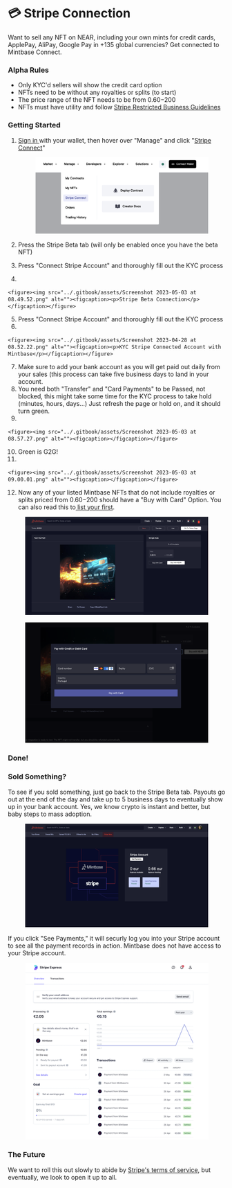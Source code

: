 # 💳 Stripe Connection

Want to sell any NFT on NEAR, including your own mints for credit cards, ApplePay, AliPay, Google Pay in +135 global currencies? Get connected to Mintbase Connect.

### Alpha Rules

* Only KYC'd sellers will show the credit card option
* NFTs need to be without any royalties or splits (to start)
* The price range of the NFT needs to be from $0.60-$200
* NFTs must have utility and follow [Stripe Restricted Business Guidelines ](https://stripe.com/legal/restricted-businesses)

### Getting Started

1.  [Sign in ](https://www.mintbase.xyz/launchpad/stores/0) with your wallet, then hover over "Manage" and click "[Stripe Connect](https://www.mintbase.xyz/launchpad/stripe-connection/0)"

    <figure><img src="../.gitbook/assets/Screenshot 2023-09-27 at 17.26.55.png" alt=""><figcaption></figcaption></figure>
2. Press the Stripe Beta tab (will only be enabled once you have the beta NFT)
3. Press "Connect Stripe Account" and thoroughly fill out the KYC process
4.

    <figure><img src="../.gitbook/assets/Screenshot 2023-05-03 at 08.49.52.png" alt=""><figcaption><p>Stripe Beta Connection</p></figcaption></figure>
5. Press "Connect Stripe Account" and thoroughly fill out the KYC process
6.

    <figure><img src="../.gitbook/assets/Screenshot 2023-04-28 at 08.52.22.png" alt=""><figcaption><p>KYC Stripe Connected Account with Mintbase</p></figcaption></figure>
7. Make sure to add your bank account as you will get paid out daily from your sales (this process can take five business days to land in your account.
8. You need both "Transfer" and "Card Payments" to be Passed, not blocked, this might take some time for the KYC process to take hold (minutes, hours, days...) Just refresh the page or hold on, and it should turn green.
9.

    <figure><img src="../.gitbook/assets/Screenshot 2023-05-03 at 08.57.27.png" alt=""><figcaption></figcaption></figure>
10. Green is G2G!
11.

    <figure><img src="../.gitbook/assets/Screenshot 2023-05-03 at 09.00.01.png" alt=""><figcaption></figcaption></figure>
12. Now any of your listed Mintbase NFTs that do not include royalties or splits priced from $0.60-$200 should have a "Buy with Card" Option. You can also read this to[ list your first](how-to-list.md).

<figure><img src="../.gitbook/assets/Screenshot 2023-05-03 at 09.03.09.png" alt=""><figcaption></figcaption></figure>



<figure><img src="../.gitbook/assets/Screenshot 2023-05-03 at 09.04.01.png" alt=""><figcaption></figcaption></figure>

### Done!



### Sold Something?

To see if you sold something, just go back to the Stripe Beta tab. Payouts go out at the end of the day and take up to 5 business days to eventually show up in your bank account. Yes, we know crypto is instant and better, but baby steps to mass adoption.

<figure><img src="../.gitbook/assets/Screenshot 2023-05-05 at 12.06.36.png" alt=""><figcaption></figcaption></figure>

If you click "See Payments," it will securly log you into your Stripe account to see all the payment records in action. Mintbase does not have access to your Stripe account.

<figure><img src="../.gitbook/assets/Screenshot 2023-05-05 at 12.11.53.png" alt=""><figcaption></figcaption></figure>



### The Future

We want to roll this out slowly to abide by [Stripe's terms of service](https://stripe.com/en-gb-pt/legal/ssa), but eventually, we look to open it up to all.























